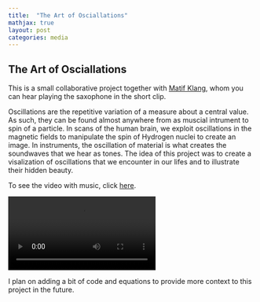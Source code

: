 ```yaml
---
title:  "The Art of Osciallations"
mathjax: true
layout: post
categories: media
---
```


<!--- ## Beaty in complexity -->

## The Art of Osciallations

This is a small collaborative project together with [Matif Klang](https://open.spotify.com/artist/5xHfRNTnaVVOYHrhLvjhmx?si=VJ9V2dWCSJS7G5R8puN4yQ), whom you can hear playing the saxophone in the short clip. 

Oscillations are the repetitive variation of a measure about a central value. As such, they can be found almost anywhere from as muscial intrument to spin of a particle. In scans of the human brain, we exploit oscillations in the magnetic fields to manipulate the spin of Hydrogen nuclei to create an image. In instruments, the oscillation of material is what creates the soundwaves that we hear as tones. The idea of this project was to create a visalization of oscillations that we encounter in our lifes and to illustrate their hidden beauty.

To see the video with music, click [here](https://fritzbayer.github.io/assets/brain_fritz_music_matze_comp.mp4).

![](https://user-images.githubusercontent.com/38718986/175811746-a49f87a0-c7df-4c2d-99f8-8e3c739db256.mp4)

<!--- ![](https://user-images.githubusercontent.com/38718986/175808304-be68b2b9-01a2-4934-9870-dadd73359544.gif) -->

I plan on adding a bit of code and equations to provide more context to this project in the future.

